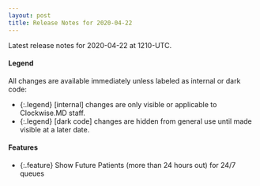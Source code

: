 ```yaml
---
layout: post
title: Release Notes for 2020-04-22
---
```


Latest release notes for 2020-04-22 at 1210-UTC.

<div class='legend' markdown='1'>

#### Legend

All changes are available immediately unless labeled as internal or dark code:

- {:.legend} [internal] changes are only visible or applicable to Clockwise.MD staff.
- {:.legend} [dark code] changes are hidden from general use until made visible at a later date.

</div>

<div class='features' markdown='1'>

#### Features

- {:.feature} Show Future Patients (more than 24 hours out) for 24/7 queues

</div>

